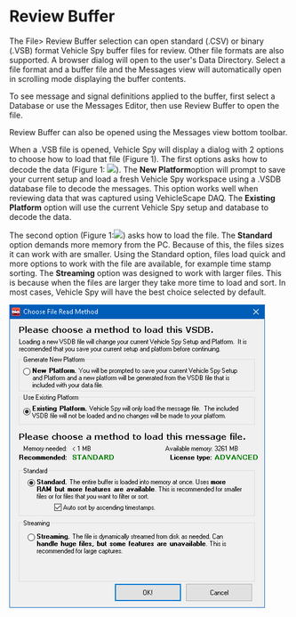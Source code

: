 # Review Buffer

The File> Review Buffer selection can open standard (.CSV) or binary (.VSB) format Vehicle Spy buffer files for review. Other file formats are also supported. A browser dialog will open to the user's Data Directory. Select a file format and a buffer file and the Messages view will automatically open in scrolling mode displaying the buffer contents.

To see message and signal definitions applied to the buffer, first select a Database or use the Messages Editor, then use Review Buffer to open the file.

Review Buffer can also be opened using the Messages view bottom toolbar.

When a .VSB file is opened, Vehicle Spy will display a dialog with 2 options to choose how to load that file (Figure 1). The first options asks how to decode the data (Figure 1: ![](https://cdn.intrepidcs.net/support/VehicleSpy/assets/smOne.gif)). The **New Platform**option will prompt to save your current setup and load a fresh Vehicle Spy workspace using a .VSDB database file to decode the messages. This option works well when reviewing data that was captured using VehicleScape DAQ. The **Existing Platform** option will use the current Vehicle Spy setup and database to decode the data.

The second option (Figure 1:![](https://cdn.intrepidcs.net/support/VehicleSpy/assets/smTwo.gif)) asks how to load the file. The **Standard** option demands more memory from the PC. Because of this, the files sizes it can work with are smaller. Using the Standard option, files load quick and more options to work with the file are available, for example time stamp sorting. The **Streaming** option was designed to work with larger files. This is because when the files are larger they take more time to load and sort. In most cases, Vehicle Spy will have the best choice selected by default.

![Figure 1: Choose VSB Method dialog](../../.gitbook/assets/spyreviewbuffer.gif)
